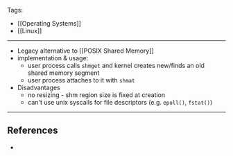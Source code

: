 Tags:
- [[Operating Systems]]
- [[Linux]]
---
- Legacy alternative to [[POSIX Shared Memory]]
- implementation & usage:
    - user process calls `shmget` and kernel creates new/finds an old shared memory segment
    - user process attaches to it with `shmat`
- Disadvantages
    - no resizing - shm region size is fixed at creation
    - can't use unix syscalls for file descriptors (e.g. `epoll()`, `fstat()`)

---
## References
- 